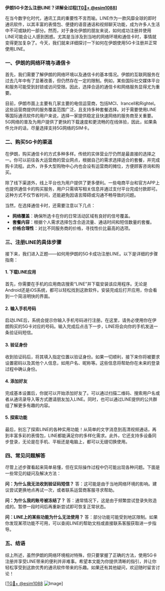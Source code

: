 **伊朗5G卡怎么注册LINE？详解全过程[[TG💪+ @esim1088](https://t.me/s/esim1088)]**

在当今数字化时代，通讯工具的重要性不言而喻。LINE作为一款风靡全球的即时通讯软件，以其丰富的表情包、便捷的语音通话和视频聊天功能，成为许多人生活中不可或缺的一部分。然而，对于身处伊朗的朋友来说，如何成功注册并使用LINE可能会让人感到困惑。尤其是当涉及到当地的网络环境和通信卡时，事情就变得更加复杂了。今天，我们就来详细探讨一下如何在伊朗使用5G卡注册并正常使用LINE。

### 一、伊朗的网络环境与通信卡

首先，我们需要了解伊朗的网络环境以及通信卡的基本情况。伊朗的互联网服务在过去几年中有了显著改善，但仍然存在一定的限制。例如，某些国际社交媒体平台和服务可能受到封锁或访问受限。因此，选择合适的通信卡和网络服务显得尤为重要。

目前，伊朗市面上主要有几家主要的电信运营商，包括MCI、Irancell和Rightel。这些运营商提供的服务覆盖范围广泛，且支持多种套餐选择。对于需要使用LINE等国际通讯软件的用户来说，选择一家提供稳定且快速网络的服务商至关重要。5G网络的普及为用户提供了更快的下载速度和更流畅的在线体验，因此，如果条件允许的话，尽量选择支持5G网络的SIM卡。

### 二、购买5G卡的渠道

在伊朗，购买通信卡的方式多种多样。传统的实体营业厅仍然是最直接的选择之一。你可以前往各大运营商的营业网点，根据自己的需求选择适合的套餐，并完成购卡流程。此外，许多大型购物中心内也会设有运营商的摊位，方便顾客咨询和购买。

除了线下渠道外，线上平台也为用户提供了更多便利。一些电商平台和官方APP上也提供通信卡的购买服务，用户只需填写相关信息并通过支付平台完成付款即可。这种方式不仅节省时间，还能避免因语言障碍或沟通不畅导致的问题。

当然，在选择通信卡时，还需要注意以下几点：
- **网络覆盖**：确保所选卡在你的日常活动区域有良好的信号覆盖。
- **套餐内容**：根据个人需求选择包含合适流量、通话时间和短信数量的套餐。
- **价格合理性**：对比不同服务商的价格，寻找性价比最高的选项。

### 三、注册LINE的具体步骤

接下来，我们进入正题——如何用伊朗的5G卡成功注册LINE。以下是详细的步骤指南：

#### 1. 下载LINE应用
首先，你需要在手机的应用商店搜索“LINE”并下载安装该应用程序。无论是Android还是iOS系统，都可以轻松找到这款软件。安装完成后打开应用，你会看到一个简洁明快的界面。

#### 2. 输入手机号码
启动LINE后，系统会提示你输入手机号码进行注册。在这里，请务必使用你在伊朗购买的5G卡对应的号码。输入完成后点击下一步，LINE将会向你的手机发送一条验证码短信。

#### 3. 验证身份
收到验证码后，将其填入指定位置以验证身份。如果一切顺利，接下来你将被要求设置密码以及其他个人信息，如用户名、昵称等。这些信息将帮助你在未来的登录过程中确认身份。

#### 4. 添加好友
完成基本设置后，你就可以开始添加好友了。可以通过扫描二维码、搜索用户名或者从通讯录导入等方式邀请朋友加入LINE。同时，也可以通过LINE提供的公共群组了解更多有趣的内容。

#### 5. 探索功能
最后，别忘了探索LINE的各种实用功能！从简单的文字消息到高清视频通话，再到丰富多彩的表情包，LINE都能满足你的多样化需求。此外，它还支持多设备同步登录，无论是在手机、平板还是电脑上，都可以无缝切换使用。

### 四、常见问题解答

尽管上述步骤看起来简单易懂，但在实际操作过程中仍可能出现各种问题。下面是一些常见的疑问及解决方法：

**问：为什么我无法收到验证码短信？**
答：这可能是由于当地网络环境的影响。建议尝试更换地点再试一次，或者联系运营商客服寻求帮助。

**问：为什么我的账号被冻结了？**
答：通常情况下，这是由于频繁尝试登录失败造成的。暂停一段时间后再重新尝试即可恢复正常状态。

**问：LINE上的某些功能为什么无法使用？**
答：部分功能可能受到地区限制。如果你发现某项功能不可用，可以查阅LINE的帮助文档或直接联系客服获取进一步指导。

### 五、结语

综上所述，虽然伊朗的网络环境相对特殊，但只要掌握了正确的方法，使用5G卡注册并享受LINE带来的便利并非难事。希望本文能为你提供清晰的指引，并让你轻松享受到这款优秀的通讯软件带来的乐趣。如果还有其他疑问，欢迎随时留言讨论！

[[TG💪+ @esim1088](https://t.me/s/esim1088) ![Image](https://i.postimg.cc/4NQfJmqS/Snipaste-2025-05-13-00-14-12.png)]